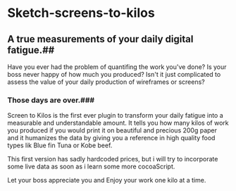 # Sketch-screens-to-kilos
## A true measurements of your daily digital fatigue.##

Have you ever had the problem of quantifing the work you've done? 
Is your boss never happy of how much you produced?
Isn't it just complicated to assess the value of your daily production of wireframes or screens?

### Those days are over.###

Screen to Kilos is the first ever plugin to transform your daily fatigue into a measurable and understandable amount.
It tells you how many kilos of work you produced if you would print it on beautiful and precious 200g paper and it humanizes the data by giving you a reference in high quality food types lik Blue fin Tuna or Kobe beef.



This first version has sadly hardcoded prices, but i will try to incorporate some live data as soon as i learn some more cocoaScript.

Let your boss appreciate you and Enjoy your work one kilo at a time.
